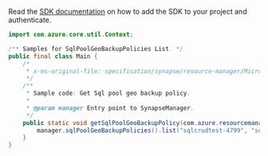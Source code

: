 Read the [SDK documentation](https://github.com/Azure/azure-sdk-for-java/blob/azure-resourcemanager-synapse_1.0.0-beta.2/sdk/synapse/azure-resourcemanager-synapse/README.md) on how to add the SDK to your project and authenticate.

```java
import com.azure.core.util.Context;

/** Samples for SqlPoolGeoBackupPolicies List. */
public final class Main {
    /*
     * x-ms-original-file: specification/synapse/resource-manager/Microsoft.Synapse/stable/2021-06-01/examples/SqlPoolGeoBackupPolicies_List.json
     */
    /**
     * Sample code: Get Sql pool geo backup policy.
     *
     * @param manager Entry point to SynapseManager.
     */
    public static void getSqlPoolGeoBackupPolicy(com.azure.resourcemanager.synapse.SynapseManager manager) {
        manager.sqlPoolGeoBackupPolicies().list("sqlcrudtest-4799", "sqlcrudtest-5961", "testdw", Context.NONE);
    }
}
```
